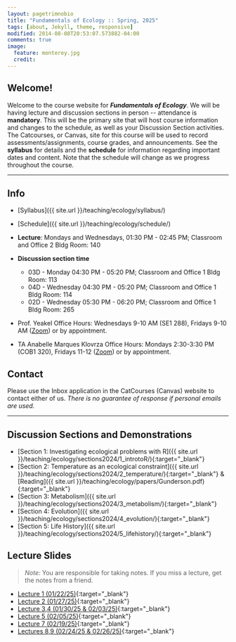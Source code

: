 ```yaml
---
layout: pagetrimnobio
title: "Fundamentals of Ecology :: Spring, 2025"
tags: [about, Jekyll, theme, responsive]
modified: 2014-08-08T20:53:07.573882-04:00
comments: true
image:
  feature: monterey.jpg
  credit:
---
```


## Welcome!
Welcome to the course website for ***Fundamentals of Ecology***. We will be having lecture and discussion sections in person -- attendance is **mandatory**. This will be the primary site that will host course information and changes to the schedule, as well as your Discussion Section activities. The Catcourses, or Canvas, site for this course will be used to record assessments/assignments, course grades, and announcements. See the **syllabus** for details and the **schedule** for information regarding important dates and content. Note that the schedule will change as we progress throughout the course.  



---

## Info
*	[Syllabus]({{ site.url }}/teaching/ecology/syllabus/)  
* [Schedule]({{ site.url }}/teaching/ecology/schedule/)  
*	**Lecture**: Mondays and Wednesdays, 01:30 PM - 02:45 PM; Classroom and Office 2 Bldg Room: 140     
* **Discussion section time**  
    * 03D - Monday 04:30 PM - 05:20 PM; Classroom and Office 1 Bldg Room: 113  
    * 04D - Wednesday 04:30 PM - 05:20 PM; Classroom and Office 1 Bldg Room: 114  
    * 02D - Wednesday 05:30 PM - 06:20 PM; Classroom and Office 1 Bldg Room: 265  

*	Prof. Yeakel Office Hours: Wednesdays 9-10 AM (SE1 288), Fridays 9-10 AM ([Zoom](https://ucmerced.zoom.us/j/5384567727)) or by appointment.   
*	TA Anabelle Marques Klovrza Office Hours: Mondays 2:30-3:30 PM (COB1 320), Fridays 11-12 ([Zoom](https://ucmerced.zoom.us/j/86408413320?pwd=z1Zkrnwe9vfZLilptfe2Qkw13Wgjtc.1)) or by appointment.  

## Contact
Please use the Inbox application in the CatCourses (Canvas) website to contact either of us. *There is no guarantee of response if personal emails are used.*


---

## Discussion Sections and Demonstrations

* [Section 1: Investigating ecological problems with R]({{ site.url }}/teaching/ecology/sections2024/1_introtoR/){:target="_blank"}  
* [Section 2: Temperature as an ecological constraint]({{ site.url }}/teaching/ecology/sections2024/2_temperature/){:target="_blank"} & [Reading]({{ site.url }}/teaching/ecology/papers/Gunderson.pdf){:target="_blank"}  
* [Section 3: Metabolism]({{ site.url }}/teaching/ecology/sections2024/3_metabolism/){:target="_blank"}   
* [Section 4: Evolution]({{ site.url }}/teaching/ecology/sections2024/4_evolution/){:target="_blank"}   
* [Section 5: Life History]({{ site.url }}/teaching/ecology/sections2024/5_lifehistory/){:target="_blank"}   

## Lecture Slides
> *Note:* You are responsible for taking notes. If you miss a lecture, get the notes from a friend.

* [Lecture 1 (01/22/25)](https://ucmerced.box.com/s/u26vlsxcl7iq9mw7va8q5573gr6j1o3n){:target="_blank"}    
* [Lecture 2 (01/27/25)](https://ucmerced.box.com/s/g5aaa38jzhj3o9g0q1sgixg21yknmveo){:target="_blank"}    
* [Lecture 3,4 (01/30/25 & 02/03/25)](https://ucmerced.box.com/s/lbzy1spvj5s94oe63f4p0ogdor3lk1al){:target="_blank"}    
* [Lecture 5 (02/05/25)](https://ucmerced.box.com/s/ak7f0ynoy1w1hzcasha95ej25aw7nr4a){:target="_blank"}    
* [Lecture 7 (02/19/25)](https://ucmerced.box.com/s/g6tfbk98l61reavffjs3vi45zw7r2f61){:target="_blank"}    
* [Lectures 8,9 (02/24/25 & 02/26/25)](https://ucmerced.box.com/s/0lvi2ntu026ruba9qg29irs2093volh0){:target="_blank"}    

<!-- 


## Discussion Sections and Demonstrations

> **Note:** You are welcome to explore future discussion sections and/or class examples, however I may be updating minor elements to these activities as we go along.  

* [Section 1: Using R]({{ site.url }}/teaching/ecology/summersections/section_1_introtoR/){:target="_blank"}  
* [Section 2: Temperature]({{ site.url }}/teaching/ecology/summersections/section_2_temperature/){:target="_blank"}  
* [Demo 1: Metabolism]({{ site.url }}/teaching/ecology/summersections/demo_1_metabolism/){:target="_blank"}   
* [Demo 2: Evolution]({{ site.url }}/teaching/ecology/summersections/demo_2_evolution/){:target="_blank"}   
* [Section 3: Population growth]({{ site.url }}/teaching/ecology/summersections/section_3_pop1){:target="_blank"}  
* [Section 4: Competition]({{ site.url }}/teaching/ecology/summersections/section_4_comp){:target="_blank"}  
* [Demo: Competition]({{ site.url }}/teaching/ecology/summersections/demo_3_comp){:target="_blank"}  
* [Section 5: Predation]({{ site.url }}/teaching/ecology/summersections/section_5_pred){:target="_blank"}  
* [Demo: Predation]({{ site.url }}/teaching/ecology/summersections/demo_4_pred){:target="_blank"}  
* [Section 6: Disease]({{ site.url }}/teaching/ecology/summersections/section_6_disease){:target="_blank"}  
* [Demo: Island Biogeography]({{ site.url }}/teaching/ecology/summersections/demo_5_biogeography){:target="_blank"}  

## Lecture Recordings
* [6/18: Lecture 1](https://ucmerced.box.com/s/exnawoxq35ezoejzsros1y9wqiiuxo7h){:target="_blank"}  
* [6/20: Lecture 2](https://ucmerced.box.com/s/xjg3a6zbwgdz0fjwznh2pef0fgxz5bm7){:target="_blank"}  
* [6/25: Lecture 3](https://ucmerced.box.com/s/cbi7612gx5kg2sj9vt6etphupyou31td){:target="_blank"}  
* [6/27: Lecture 4](https://ucmerced.box.com/s/amlibtjflyu085fslqom09puv459xtgw){:target="_blank"}  
* [7/02: Lecture 5](https://ucmerced.box.com/s/b7g0sgdwd4hqoppmcc4lvxl12tjjpdex){:target="_blank"}  
* [7/09: Lecture 6](https://ucmerced.box.com/s/1d3xpiuzg6pb8xr1gbiwq6rkz0uvxznl){:target="_blank"}  
* [7/11: Lecture 7](https://ucmerced.box.com/s/7rdzq8nbeamvl7x7iya4vznrg5f62sw1){:target="_blank"}  
* [7/16: Lecture 8](https://ucmerced.box.com/s/50tv0kk467m7043kgnlii5rzidxra6xo){:target="_blank"}  
* [7/18: Lecture 9](https://ucmerced.box.com/s/0z5zts7ral5fv4wdvh5v0htw7y94a19c){:target="_blank"}  
* [7/23: Lecture 10](https://ucmerced.box.com/s/80sjt5nuuws84wpdr7toqsythhpkz0ji){:target="_blank"} (pre-recorded)  
* [7/25: Lecture 11](https://ucmerced.box.com/s/gs8716vzojlbbsjwwlo13gfh0sd0nqtg){:target="_blank"}  
* [7/30: Lecture 12](https://ucmerced.box.com/s/egiekiytiivy92e4by7my8zmid0gckqm){:target="_blank"}  
* [8/01: Lecture 13](https://ucmerced.box.com/s/u8kctgy93c7nzsvzw6xxvzasvy12ui9j){:target="_blank"}  
* [8/06: Lecture 14](https://ucmerced.box.com/s/3nwzs9boxtgm1hox8t4da8xokw921c3m){:target="_blank"}   -->